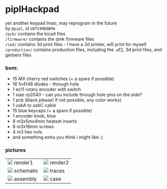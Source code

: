 # piplHackpad

yet another keypad lmao, may reprogram in the future  
by `@pipl`, id `U07V3MD8BPW`  
`/pcb/` contains the kicad files  
`/firmware/` contains the qmk firmware files  
`/cad/` contains 3d print files - I have a 3d printer, will print for myself  
`/production/` contains production files, including the .uf2, 3d print files, and gerbers files  
  
### bom:
 - 15 MX cherry red switches (+ a spare if possible)
 - 16 1n4148 diodes - through hole
 - 1 ec11 rotary encoder with switch
 - 1 xiao rp2040 - can you include through hole pins on the side?
 - 1 pcb (black please! if not possible, any color works)
 - 1 usbA to usbC cable 
 - 15 blue keycaps (+ a spare if possible)
 - 1 encoder knob, blue
 - 8 m3x5mx4mm heatset inserts
 - 8 m3x16mm screws
 - 4 m3 hex nuts
 - and something extra you think i might like :)

### pictures
<table>
<tr>
<td><img src="render1.png"> render1</td>
<td><img src="render2.png"> render2</td>
</tr>
<tr>
<td><img src="schematic.png"> schematic</td>
<td><img src="trace.png"> traces</td>
</tr>
<tr>
<td><img src="assembly.png"> assembly</td>
<td><img src="case.png"> case</td>
</tr>
</table>
